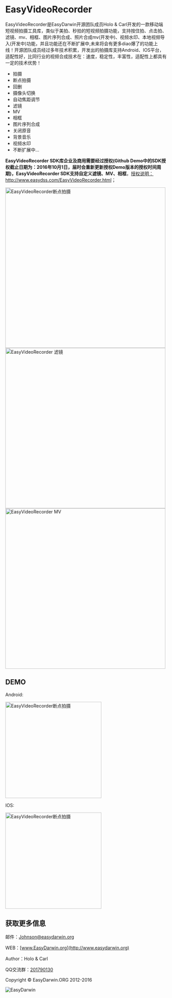 # EasyVideoRecorder #

EasyVideoRecorder是EasyDarwin开源团队成员Holo & Carl开发的一款移动端短视频拍摄工具库，类似于美拍、秒拍的短视频拍摄功能，支持按住拍、点击拍、滤镜、mv、相框、图片序列合成、照片合成mv(开发中)、视频水印、本地视频导入(开发中)功能，并且功能还在不断扩展中,未来将会有更多diao爆了的功能上线！开源团队成员经过多年技术积累，开发出的拍摄库支持Android、IOS平台，适配性好，比同行业的视频合成技术在：速度，稳定性，丰富性，适配性上都具有一定的技术优势！

- 拍摄 
- 断点拍摄
- 回删
- 摄像头切换
- 自动焦距调节
- 滤镜
- MV
- 相框
- 图片序列合成
- 关闭原音
- 背景音乐
- 视频水印
- 不断扩展中…

**EasyVideoRecorder SDK库企业及商用需要经过授权(Github Demo中的SDK授权截止日期为：2016年10月1日，届时会重新更新授权Demo版本的授权时间周期)，EasyVideoRecorder SDK支持自定义滤镜、MV、相框**，<a href="http://www.easydss.com/EasyVideoRecorder.html" alt="EasyVideoRecorder 授权说明" target="_blank">授权说明：http://www.easydss.com/EasyVideoRecorder.html</a>；

<img src="http://www.easydarwin.org/skin/easydarwin/images/easyvideorecorder_pai.png" width="500" alt="EasyVideoRecorder断点拍摄" />

<img src="http://www.easydarwin.org/skin/easydarwin/images/easyvideorecorder_lvjing.png" width="500" alt="EasyVideoRecorder 滤镜" />

<img src="http://www.easydarwin.org/skin/easydarwin/images/easyvideorecorder_mv.png" width="500" alt="EasyVideoRecorder MV" />


## DEMO ##

Android:

<img src="http://www.easydarwin.org/skin/easydarwin/images/easyvideorecorder_android.png" width="300"  height="300" alt="EasyVideoRecorder断点拍摄" />

IOS:

<img src="http://www.easydarwin.org/skin/easydarwin/images/easyvideorecorder_appstore.png" width="300"    height="300" alt="EasyVideoRecorder断点拍摄" />



## 获取更多信息 ##

邮件：[Johnson@easydarwin.org](mailto:Johnson@easydarwin.org) 

WEB：[www.EasyDarwin.org](http://www.easydarwin.org)

Author：Holo & Carl

QQ交流群：[201790130](http://jq.qq.com/?_wv=1027&k=2Fz1eP2 "EasyVideoRecorder短视频SDK")

Copyright &copy; EasyDarwin.ORG 2012-2016

![EasyDarwin](http://www.easydarwin.org/skin/easydarwin/images/wx_qrcode.jpg)
